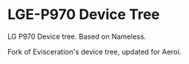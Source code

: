 LGE-P970 Device Tree
================================

LG P970 Device tree. Based on Nameless. 

Fork of Evisceration's device tree, updated for Aeroi.
